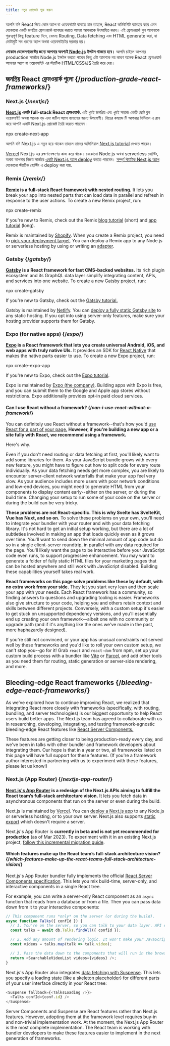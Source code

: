```yaml
---
title: নতুন প্রোজেক্ট শুরু করুন
---
```


<Intro>

আপনি যদি React দিয়ে কোন অ্যাপ বা ওয়েবসাইট বানাতে চান তাহলে, React কমিউনিটি ব্যাবহার করে এমন যেকোনো একটি জনপ্রিয় ফ্রেমওয়ার্ক ব্যাবহার করতে আমরা আপনাকে উৎসাহিত করব। এই ফ্রেমওয়ার্ক গুল আপনাকে গুরুত্বপূর্ণ কিছু feature দিবে, যেমনঃ Routing, Data fetching এবং HTML generate করা, যা মোটামুটি সব ধরনের অ্যাপ অথবা ওয়েবসাইটের দরকার হয়।

</Intro>

<Note>

**লোকাল ডেভেলপমেন্টের জন্যে আপনার অবশ্যই [Node.js](https://nodejs.org/en/) ইন্সটল থাকতে হবে।** আপনি চাইলে আপনার production সার্ভারে Node.js ইন্সটল করতে পারেন কিন্তু এটা আবশ্যক নয় কারণ অনেক React ফ্রেমওয়ার্ক আপনার অ্যাপ বা ওয়েবসাইট এর স্ট্যাটিক HTML/CSS/JS তৈরি করে দেয়।

</Note>

## জনপ্রিয় React ফ্রেমওয়ার্ক গুলো {/*production-grade-react-frameworks*/}

### Next.js {/*nextjs*/}

**[Next.js](https://nextjs.org/) একটি full-stack React ফ্রেমওয়ার্ক.** এটি খুবই জনপ্রিয় এবং খুবই সহজে একটি ছোট ব্লগ ওয়েবসাইট অথবা অনেক বড় এবং জটিল অ্যাপ বানানোর জন্যে উপযোগী। নিচের কম্যান্ড টি আপনার টার্মিনাল এ রান করে আপনি একটি Next.js প্রোজেক্ট তৈরি করতে পারবেন।

<TerminalBlock>
npx create-next-app
</TerminalBlock>

আপনি যদি Next.js এ নতুন হয়ে থাকেন তাহলে তাদের অফিসিয়াল [Next.js tutorial](https://nextjs.org/learn/foundations/about-nextjs) দেখতে পারেন।

[Vercel](https://vercel.com/) Next.js এর রক্ষণাবেক্ষণের কাজ করে থাকে। যেকোনো Node.js অথবা serverless হোস্টিং, অথবা আপনার নিজস্ব সার্ভারে [একটি Next.js অ্যাপ deploy](https://nextjs.org/docs/deployment) করতে পারবেন। [সম্পূর্ণ স্ট্যাটিক Next.js অ্যাপ](https://nextjs.org/docs/advanced-features/static-html-export) যেকোনো স্ট্যাটিক হোস্টিং এ deploy করা যায়.

### Remix {/*remix*/}

**[Remix](https://remix.run/) is a full-stack React framework with nested routing.** It lets you break your app into nested parts that can load data in parallel and refresh in response to the user actions. To create a new Remix project, run:

<TerminalBlock>
npx create-remix
</TerminalBlock>

If you're new to Remix, check out the Remix [blog tutorial](https://remix.run/docs/en/main/tutorials/blog) (short) and [app tutorial](https://remix.run/docs/en/main/tutorials/jokes) (long).

Remix is maintained by [Shopify](https://www.shopify.com/). When you create a Remix project, you need to [pick your deployment target](https://remix.run/docs/en/main/guides/deployment). You can deploy a Remix app to any Node.js or serverless hosting by using or writing an [adapter](https://remix.run/docs/en/main/other-api/adapter).

### Gatsby {/*gatsby*/}

**[Gatsby](https://www.gatsbyjs.com/) is a React framework for fast CMS-backed websites.** Its rich plugin ecosystem and its GraphQL data layer simplify integrating content, APIs, and services into one website. To create a new Gatsby project, run:

<TerminalBlock>
npx create-gatsby
</TerminalBlock>

If you're new to Gatsby, check out the [Gatsby tutorial.](https://www.gatsbyjs.com/docs/tutorial/)

Gatsby is maintained by [Netlify](https://www.netlify.com/). You can [deploy a fully static Gatsby site](https://www.gatsbyjs.com/docs/how-to/previews-deploys-hosting) to any static hosting. If you opt into using server-only features, make sure your hosting provider supports them for Gatsby.

### Expo (for native apps) {/*expo*/}

**[Expo](https://expo.dev/) is a React framework that lets you create universal Android, iOS, and web apps with truly native UIs.** It provides an SDK for [React Native](https://reactnative.dev/) that makes the native parts easier to use. To create a new Expo project, run:

<TerminalBlock>
npx create-expo-app
</TerminalBlock>

If you're new to Expo, check out the [Expo tutorial](https://docs.expo.dev/tutorial/introduction/).

Expo is maintained by [Expo (the company)](https://expo.dev/about). Building apps with Expo is free, and you can submit them to the Google and Apple app stores without restrictions. Expo additionally provides opt-in paid cloud services.

<DeepDive>

#### Can I use React without a framework? {/*can-i-use-react-without-a-framework*/}

You can definitely use React without a framework--that's how you'd [use React for a part of your page.](/learn/add-react-to-an-existing-project#using-react-for-a-part-of-your-existing-page) **However, if you're building a new app or a site fully with React, we recommend using a framework.**

Here's why.

Even if you don't need routing or data fetching at first, you'll likely want to add some libraries for them. As your JavaScript bundle grows with every new feature, you might have to figure out how to split code for every route individually. As your data fetching needs get more complex, you are likely to encounter server-client network waterfalls that make your app feel very slow. As your audience includes more users with poor network conditions and low-end devices, you might need to generate HTML from your components to display content early--either on the server, or during the build time. Changing your setup to run some of your code on the server or during the build can be very tricky.

**These problems are not React-specific. This is why Svelte has SvelteKit, Vue has Nuxt, and so on.** To solve these problems on your own, you'll need to integrate your bundler with your router and with your data fetching library. It's not hard to get an initial setup working, but there are a lot of subtleties involved in making an app that loads quickly even as it grows over time. You'll want to send down the minimal amount of app code but do so in a single client–server roundtrip, in parallel with any data required for the page. You'll likely want the page to be interactive before your JavaScript code even runs, to support progressive enhancement. You may want to generate a folder of fully static HTML files for your marketing pages that can be hosted anywhere and still work with JavaScript disabled. Building these capabilities yourself takes real work.

**React frameworks on this page solve problems like these by default, with no extra work from your side.** They let you start very lean and then scale your app with your needs. Each React framework has a community, so finding answers to questions and upgrading tooling is easier. Frameworks also give structure to your code, helping you and others retain context and skills between different projects. Conversely, with a custom setup it's easier to get stuck on unsupported dependency versions, and you'll essentially end up creating your own framework—albeit one with no community or upgrade path (and if it's anything like the ones we've made in the past, more haphazardly designed).

If you're still not convinced, or your app has unusual constraints not served well by these frameworks and you'd like to roll your own custom setup, we can't stop you--go for it! Grab `react` and `react-dom` from npm, set up your custom build process with a bundler like [Vite](https://vitejs.dev/) or [Parcel](https://parceljs.org/), and add other tools as you need them for routing, static generation or server-side rendering, and more.
</DeepDive>

## Bleeding-edge React frameworks {/*bleeding-edge-react-frameworks*/}

As we've explored how to continue improving React, we realized that integrating React more closely with frameworks (specifically, with routing, bundling, and server technologies) is our biggest opportunity to help React users build better apps. The Next.js team has agreed to collaborate with us in researching, developing, integrating, and testing framework-agnostic bleeding-edge React features like [React Server Components.](/blog/2023/03/22/react-labs-what-we-have-been-working-on-march-2023#react-server-components)

These features are getting closer to being production-ready every day, and we've been in talks with other bundler and framework developers about integrating them. Our hope is that in a year or two, all frameworks listed on this page will have full support for these features. (If you're a framework author interested in partnering with us to experiment with these features, please let us know!)

### Next.js (App Router) {/*nextjs-app-router*/}

**[Next.js's App Router](https://beta.nextjs.org/docs/getting-started) is a redesign of the Next.js APIs aiming to fulfill the React team’s full-stack architecture vision.** It lets you fetch data in asynchronous components that run on the server or even during the build.

Next.js is maintained by [Vercel](https://vercel.com/). You can [deploy a Next.js app](https://nextjs.org/docs/deployment) to any Node.js or serverless hosting, or to your own server. Next.js also supports [static export](https://beta.nextjs.org/docs/configuring/static-export) which doesn't require a server.
<Pitfall>

Next.js's App Router is **currently in beta and is not yet recommended for production** (as of Mar 2023). To experiment with it in an existing Next.js project, [follow this incremental migration guide](https://beta.nextjs.org/docs/upgrade-guide#migrating-from-pages-to-app).

</Pitfall>

<DeepDive>

#### Which features make up the React team’s full-stack architecture vision? {/*which-features-make-up-the-react-teams-full-stack-architecture-vision*/}

Next.js's App Router bundler fully implements the official [React Server Components specification](https://github.com/reactjs/rfcs/blob/main/text/0188-server-components.md). This lets you mix build-time, server-only, and interactive components in a single React tree.

For example, you can write a server-only React component as an `async` function that reads from a database or from a file. Then you can pass data down from it to your interactive components:

```js
// This component runs *only* on the server (or during the build).
async function Talks({ confId }) {
  // 1. You're on the server, so you can talk to your data layer. API endpoint not required.
  const talks = await db.Talks.findAll({ confId });

  // 2. Add any amount of rendering logic. It won't make your JavaScript bundle larger.
  const videos = talks.map(talk => talk.video);

  // 3. Pass the data down to the components that will run in the browser.
  return <SearchableVideoList videos={videos} />;
}
```

Next.js's App Router also integrates [data fetching with Suspense](/blog/2022/03/29/react-v18#suspense-in-data-frameworks). This lets you specify a loading state (like a skeleton placeholder) for different parts of your user interface directly in your React tree:

```js
<Suspense fallback={<TalksLoading />}>
  <Talks confId={conf.id} />
</Suspense>
```

Server Components and Suspense are React features rather than Next.js features. However, adopting them at the framework level requires buy-in and non-trivial implementation work. At the moment, the Next.js App Router is the most complete implementation. The React team is working with bundler developers to make these features easier to implement in the next generation of frameworks.

</DeepDive>
